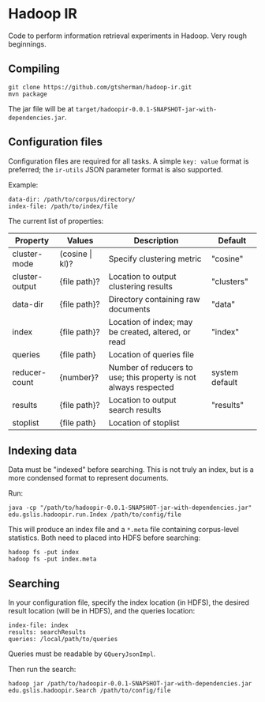 # Hadoop IR

Code to perform information retrieval experiments in Hadoop. Very rough beginnings.

## Compiling

```
git clone https://github.com/gtsherman/hadoop-ir.git
mvn package
```

The jar file will be at `target/hadoopir-0.0.1-SNAPSHOT-jar-with-dependencies.jar`.

## Configuration files

Configuration files are required for all tasks. A simple `key: value` format is preferred; the `ir-utils` JSON parameter format is also supported.

Example:
```
data-dir: /path/to/corpus/directory/
index-file: /path/to/index/file
```

The current list of properties:

| Property | Values | Description | Default |
| -------- | ------ | ----------- | ------- |
| cluster-mode | (cosine \| kl)? | Specify clustering metric | "cosine" |
| cluster-output | {file path}? | Location to output clustering results | "clusters" |
| data-dir | {file path}? | Directory containing raw documents | "data" |
| index | {file path}? | Location of index; may be created, altered, or read | "index" |
| queries | {file path} | Location of queries file | |
| reducer-count | {number}? | Number of reducers to use; this property is not always respected | system default |
| results | {file path}? | Location to output search results | "results" |
| stoplist | {file path} | Location of stoplist |

## Indexing data

Data must be "indexed" before searching. This is not truly an index, but is a more condensed format to represent documents.

Run:
```
java -cp "/path/to/hadoopir-0.0.1-SNAPSHOT-jar-with-dependencies.jar" edu.gslis.hadoopir.run.Index /path/to/config/file
```

This will produce an index file and a `*.meta` file containing corpus-level statistics. Both need to placed into HDFS before searching:
```
hadoop fs -put index
hadoop fs -put index.meta
```

## Searching

In your configuration file, specify the index location (in HDFS), the desired result location (will be in HDFS), and the queries location:
```
index-file: index
results: searchResults
queries: /local/path/to/queries
```

Queries must be readable by `GQueryJsonImpl`. 

Then run the search:
```
hadoop jar /path/to/hadoopir-0.0.1-SNAPSHOT-jar-with-dependencies.jar edu.gslis.hadoopir.Search /path/to/config/file
```
